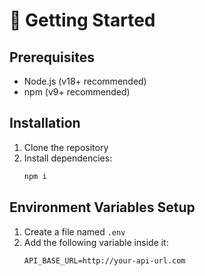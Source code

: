 # 🚀 Getting Started

## Prerequisites
- Node.js (v18+ recommended)
- npm (v9+ recommended)

## Installation
1. Clone the repository
2. Install dependencies:
   ```bash
   npm i
   ```

## Environment Variables Setup
1. Create a file named `.env`
2. Add the following variable inside it:
   ```env
   API_BASE_URL=http://your-api-url.com
   ```
